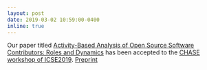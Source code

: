 ```yaml
---
layout: post
date: 2019-03-02 10:59:00-0400
inline: true
---
```


Our paper titled [Activity-Based Analysis of Open Source Software Contributors: Roles and Dynamics](https://arxiv.org/abs/1903.05277) has been accepted to the [CHASE workshop of ICSE2019](http://www.chaseresearch.org/workshops/chase2019). [Preprint](https://arxiv.org/abs/1903.05277)